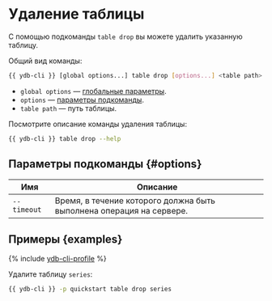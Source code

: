 # Удаление таблицы

С помощью подкоманды `table drop` вы можете удалить указанную таблицу.

Общий вид команды:

```bash
{{ ydb-cli }} [global options...] table drop [options...] <table path>
```

* `global options` — [глобальные параметры](commands/global-options.md).
* `options` — [параметры подкоманды](#options).
* `table path` — путь таблицы.

Посмотрите описание команды удаления таблицы:

```bash
{{ ydb-cli }} table drop --help
```

## Параметры подкоманды {#options}

Имя | Описание
---|---
`--timeout` | Время, в течение которого должна быть выполнена операция на сервере.

## Примеры {examples}

{% include [ydb-cli-profile](../../_includes/ydb-cli-profile.md) %}

Удалите таблицу `series`:

```bash
{{ ydb-cli }} -p quickstart table drop series
```
